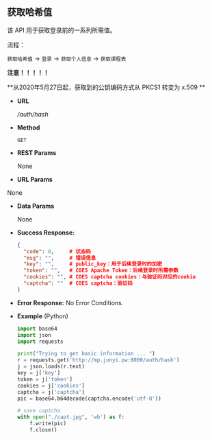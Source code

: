 **获取哈希值**
----
  该 API 用于获取登录前的一系列所需值。

  流程：

  `获取哈希值` -> `登录` -> `获取个人信息` -> `获取课程表`
  
  **注意！！！！！**
  
  **从2020年5月27日起，获取到的公钥编码方式从 PKCS1 转变为 x.509 **

* **URL**

  _/auth/hash_

* **Method**
  
  `GET`
  
* **REST Params**

  None

*  **URL Params**

  None
  
* **Data Params**

  None

* **Success Response:**
  
  ```JSON
  {
  	"code": 0,     # 状态码
  	"msg": "",     # 错误信息
  	"key": "",     # public_key：用于后续登录时的加密
  	"token": "",   # COES Apache Token：后续登录时所需参数
  	"cookies": "", # COES captcha cookies：与验证码对应的cookie
  	"captcha": ""  # COES captcha：验证码
  }
  ```


* **Error Response:**
  No Error Conditions.

* **Example** (Python)

  ```python
  import base64
  import json
  import requests
  
  print("Trying to get basic information ... ")
  r = requests.get('http://mp.junyi.pw:8000/auth/hash')
  j = json.loads(r.text)
  key = j['key']
  token = j['token']
  cookies = j['cookies']
  captcha = j['captcha']
  pic = base64.b64decode(captcha.encode('utf-8'))
  
  # save captcha
  with open("./capt.jpg", 'wb') as f:
      f.write(pic)
      f.close()
  
  ```

  

